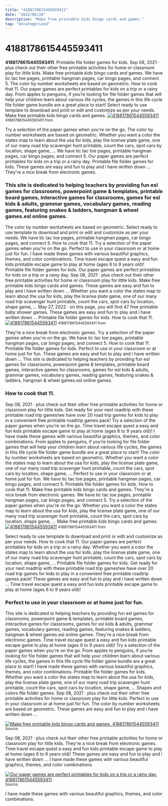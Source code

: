 ```yaml
---
title: "4188178615445593411"
date: "2022/06/26"
description: "Make free printable kids bingo cards and games."
tag: "Uncategorized"
---
```


# 4188178615445593411
**4188178615445593411**. Printable file folder games for kids. Sep 08, 2021 · plus check out their other free printable activities for home or classroom play for little kids. Make free printable kids bingo cards and games. We have tic tac toe pages, printable hangman pages, car bingo pages, and connect 5. The color by number worksheets are based on geometric.
How to cook that 11. Our paper games are perfect printables for kids on a trip or a rainy day. From apples to penguins, if you’re looking for file folder games that will help your children learn about various life cycles, the games in this life cycle file folder game bundle are a great place to start! Select ready to use template to download and print or edit and customize as per your needs. Make free printable kids bingo cards and games.
[![4188178615445593411](B085RNP7D4 "4188178615445593411")](B085RNP7D4)
<small>4188178615445593411 from </small>

Try a selection of the paper games when you&#039;re on the go. The color by number worksheets are based on geometric. Whether you want a color the states map to learn about the usa for kids, play the license plate game, one of our many road trip scavenger hunt printable, count the cars, spot cars by location, shape game, … We have tic tac toe pages, printable hangman pages, car bingo pages, and connect 5. Our paper games are perfect printables for kids on a trip or a rainy day. Printable file folder games for kids. These games are easy and fun to play and i have written down … They&#039;re a nice break from electronic games.

### This site is dedicated to helping teachers by providing fun esl games for classrooms, powerpoint game &amp; templates, printable board games, interactive games for classrooms, games for esl kids &amp; adults, grammar games, vocabulary games, reading games, featuring snakes &amp; ladders, hangman &amp; wheel games.esl online games.
The color by number worksheets are based on geometric. Select ready to use template to download and print or edit and customize as per your needs. We have tic tac toe pages, printable hangman pages, car bingo pages, and connect 5. How to cook that 11. Try a selection of the paper games when you&#039;re on the go. Perfect to use in your classroom or at home just for fun. I have made these games with various beautiful graphics, themes, and color combinations. Time travel escape quest a easy and fun kids printable escape game to play at home (ages 6 to 9 years old)! Printable file folder games for kids. Our paper games are perfect printables for kids on a trip or a rainy day. Sep 08, 2021 · plus check out their other free printable activities for home or classroom play for little kids. Make free printable kids bingo cards and games. These games are easy and fun to play and i have written down …
Whether you want a color the states map to learn about the usa for kids, play the license plate game, one of our many road trip scavenger hunt printable, count the cars, spot cars by location, shape game, … May 27, 2022 · on this page, you will find 47 free printable baby shower games. These games are easy and fun to play and i have written down … Printable file folder games for kids. How to cook that 11.
[![4188178615445593411](B085RNP7D4 "4188178615445593411")](B085RNP7D4)
<small>4188178615445593411 from </small>

They&#039;re a nice break from electronic games. Try a selection of the paper games when you&#039;re on the go. We have tic tac toe pages, printable hangman pages, car bingo pages, and connect 5. How to cook that 11. Printable file folder games for kids. Perfect to use in your classroom or at home just for fun. These games are easy and fun to play and i have written down … This site is dedicated to helping teachers by providing fun esl games for classrooms, powerpoint game &amp; templates, printable board games, interactive games for classrooms, games for esl kids &amp; adults, grammar games, vocabulary games, reading games, featuring snakes &amp; ladders, hangman &amp; wheel games.esl online games.

### How to cook that 11.
Sep 08, 2021 · plus check out their other free printable activities for home or classroom play for little kids. Get ready for your next roadtrip with these printable road trip games!we have over 20 road trip games for kids to play in a convenient free printable roadtrip games pack! Try a selection of the paper games when you&#039;re on the go. Time travel escape quest a easy and fun kids printable escape game to play at home (ages 6 to 9 years old)! I have made these games with various beautiful graphics, themes, and color combinations. From apples to penguins, if you’re looking for file folder games that will help your children learn about various life cycles, the games in this life cycle file folder game bundle are a great place to start! The color by number worksheets are based on geometric. Whether you want a color the states map to learn about the usa for kids, play the license plate game, one of our many road trip scavenger hunt printable, count the cars, spot cars by location, shape game, … Perfect to use in your classroom or at home just for fun. We have tic tac toe pages, printable hangman pages, car bingo pages, and connect 5. Printable file folder games for kids. How to cook that 11. Make free printable kids bingo cards and games.
They&#039;re a nice break from electronic games. We have tic tac toe pages, printable hangman pages, car bingo pages, and connect 5. Try a selection of the paper games when you&#039;re on the go. Whether you want a color the states map to learn about the usa for kids, play the license plate game, one of our many road trip scavenger hunt printable, count the cars, spot cars by location, shape game, … Make free printable kids bingo cards and games.
[![4188178615445593411](B085RNP7D4 "4188178615445593411")](B085RNP7D4)
<small>4188178615445593411 from </small>

Select ready to use template to download and print or edit and customize as per your needs. How to cook that 11. Our paper games are perfect printables for kids on a trip or a rainy day. Whether you want a color the states map to learn about the usa for kids, play the license plate game, one of our many road trip scavenger hunt printable, count the cars, spot cars by location, shape game, … Printable file folder games for kids. Get ready for your next roadtrip with these printable road trip games!we have over 20 road trip games for kids to play in a convenient free printable roadtrip games pack! These games are easy and fun to play and i have written down … Time travel escape quest a easy and fun kids printable escape game to play at home (ages 6 to 9 years old)!

### Perfect to use in your classroom or at home just for fun.
This site is dedicated to helping teachers by providing fun esl games for classrooms, powerpoint game &amp; templates, printable board games, interactive games for classrooms, games for esl kids &amp; adults, grammar games, vocabulary games, reading games, featuring snakes &amp; ladders, hangman &amp; wheel games.esl online games. They&#039;re a nice break from electronic games. Time travel escape quest a easy and fun kids printable escape game to play at home (ages 6 to 9 years old)! Try a selection of the paper games when you&#039;re on the go. From apples to penguins, if you’re looking for file folder games that will help your children learn about various life cycles, the games in this life cycle file folder game bundle are a great place to start! I have made these games with various beautiful graphics, themes, and color combinations. Printable file folder games for kids. Whether you want a color the states map to learn about the usa for kids, play the license plate game, one of our many road trip scavenger hunt printable, count the cars, spot cars by location, shape game, … Shapes and colors file folder games. Sep 08, 2021 · plus check out their other free printable activities for home or classroom play for little kids. Perfect to use in your classroom or at home just for fun. The color by number worksheets are based on geometric. These games are easy and fun to play and i have written down …


[![Make free printable kids bingo cards and games. 4188178615445593411](USD "4188178615445593411")](B085RNP7D4)
<small>Source: </small>

Sep 08, 2021 · plus check out their other free printable activities for home or classroom play for little kids. They&#039;re a nice break from electronic games. Time travel escape quest a easy and fun kids printable escape game to play at home (ages 6 to 9 years old)! These games are easy and fun to play and i have written down … I have made these games with various beautiful graphics, themes, and color combinations.

[![Our paper games are perfect printables for kids on a trip or a rainy day. 4188178615445593411](USD "4188178615445593411")](B085RNP7D4)
<small>Source: </small>

I have made these games with various beautiful graphics, themes, and color combinations.

